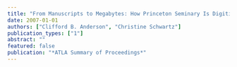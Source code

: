 ```yaml
---
title: "From Manuscripts to Megabytes: How Princeton Seminary Is Digitizing the Abraham Kuyper Archives"
date: 2007-01-01
authors: ["Clifford B. Anderson", "Christine Schwartz"]
publication_types: ["1"]
abstract: ""
featured: false
publication: "*ATLA Summary of Proceedings*"
---
```


